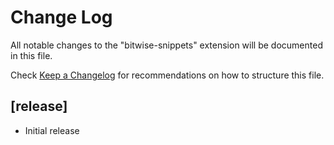 # Change Log

All notable changes to the "bitwise-snippets" extension will be documented in this file.

Check [Keep a Changelog](http://keepachangelog.com/) for recommendations on how to structure this file.

## [release]

- Initial release
